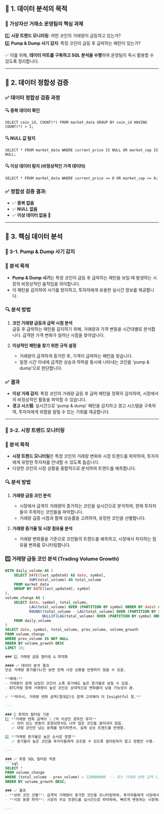 ## 📌 1. 데이터 분석의 목적  

### 🎯 가상자산 거래소 운영팀의 핵심 과제  

1️⃣ **시장 트렌드 모니터링**: 어떤 코인의 거래량이 급등하고 있는가?  
3️⃣ **Pump & Dump 사기 감지**: 특정 코인이 급등 후 급락하는 패턴이 있는가?  

✅ 이를 위해, **데이터 마트를 구축하고 SQL 분석을 수행**하여 운영팀이 즉시 활용할 수 있도록 정리합니다.

---

## 📌 2. 데이터 정합성 검증  

### ✅ 데이터 정합성 검증 과정  

#### 🔍 중복 데이터 확인  
`SELECT coin_id, COUNT(*) FROM market_data GROUP BY coin_id HAVING COUNT(*) > 1;`

#### 🔍 NULL 값 탐지  
`SELECT * FROM market_data WHERE current_price IS NULL OR market_cap IS NULL;`

#### 🔍 이상 데이터 탐지 (비정상적인 가격 데이터)  
`SELECT * FROM market_data WHERE current_price <= 0 OR market_cap <= 0;`

### ✅ 정합성 검증 결과:  
- ✅ **중복 없음**  
- ✅ **NULL 없음**  
- ✅ **이상 데이터 없음** 🎉  

---

## 📌 3. 핵심 데이터 분석  

### 📌 3-1. Pump & Dump 사기 감지  

### 🎯 분석 목적  
- **Pump & Dump 사기**는 특정 코인이 급등 후 급락하는 패턴을 보일 때 발생하는 시장의 비정상적인 움직임을 의미합니다.  
- 이 패턴을 감지하여 사기를 방지하고, 투자자에게 유용한 실시간 정보를 제공합니다.

### 🔍 분석 방법  
1. **코인 거래량 급등과 급락 시점 분석**  
   급등 후 급락하는 패턴을 감지하기 위해, 거래량과 가격 변동을 시간대별로 분석합니다. 급격한 가격 변화가 일어난 시점을 찾아냅니다.  
   
2. **이상적인 패턴을 찾기 위한 규칙 설정**  
   - 거래량이 급격하게 증가한 후, 가격이 급락하는 패턴을 찾습니다.
   - 일정 시간 이내에 급격한 상승과 하락을 동시에 나타내는 코인을 'pump & dump'으로 판단합니다.

### ✅ 결과  
- **이상 거래 감지**: 특정 코인의 거래량 급등 후 급락 패턴을 정확히 감지하여, 시장에서의 비정상적인 활동을 파악할 수 있습니다.  
- **경고 시스템**: 실시간으로 'pump & dump' 패턴을 감지하고 경고 시스템을 구축하여, 투자자에게 위험을 알릴 수 있는 기회를 제공합니다.

---

### 📌 3-2. 시장 트렌드 모니터링  

### 🎯 분석 목적  
- **시장 트렌드 모니터링**은 특정 코인의 거래량 변화와 시장 트렌드를 파악하여, 투자자에게 유망한 투자처를 안내할 수 있도록 돕습니다.  
- 다양한 코인의 시장 상황을 종합적으로 분석하여 트렌드를 예측합니다.

### 🔍 분석 방법  
1. **거래량 급등 코인 분석**  
   - 시장에서 급격히 거래량이 증가하는 코인을 실시간으로 분석하여, 현재 투자자들이 주목하는 코인들을 파악합니다.  
   - 거래량 급증 시점과 함께 상승률을 고려하여, 유망한 코인을 선별합니다.

2. **거래량 증가율 및 시장 점유율 분석**  
   - 거래량 변화율을 기준으로 코인들의 트렌드를 예측하고, 시장에서 차지하는 점유율 변화를 모니터링합니다.

### 1️⃣ 거래량 급등 코인 분석 (Trading Volume Growth)  
```sql
WITH daily_volume AS (  
    SELECT DATE(last_updated) AS date, symbol,  
           SUM(total_volume) AS total_volume  
    FROM market_data  
    GROUP BY DATE(last_updated), symbol  
),  
volume_change AS (  
    SELECT date, symbol, total_volume,  
           LAG(total_volume) OVER (PARTITION BY symbol ORDER BY date) AS prev_volume,  
           ROUND((total_volume - LAG(total_volume) OVER (PARTITION BY symbol ORDER BY date)) /  
                 NULLIF(LAG(total_volume) OVER (PARTITION BY symbol ORDER BY date), 0) * 100, 2) AS volume_growth  
    FROM daily_volume  
)  
SELECT date, symbol, total_volume, prev_volume, volume_growth  
FROM volume_change  
WHERE prev_volume IS NOT NULL  
ORDER BY volume_growth DESC  
LIMIT 10;

### 2️⃣ 거래량 급등 필터링 & 최적화  

#### ✅ 데이터 분석 결과  
단순 거래량 증가율(%)만 보면 전체 시장 상황을 반영하지 않을 수 있음.  

**예제:**  
- 거래량이 원래 낮았던 코인이 소폭 증가해도 높은 증가율로 보일 수 있음.  
- BTC처럼 원래 거래량이 높은 코인은 상대적으로 변화율이 낮을 가능성이 큼.  

✅ **따라서, 거래량 변화 금액(절대값)도 함께 고려해야 더 Insightful 함.**  

---

### 🚀 최적의 필터링 기준  
1️⃣ **거래량 변화 금액이 1.2억 이상인 경우만 유지**  
   ✅ 의미 있는 변동이 포함되면서도 너무 많은 코인을 걸러내지 않음.  
   ✅ 대형 코인만 남는 문제를 방지하면서, 실제 상승 트렌드를 반영함.  

2️⃣ **거래량 증가율은 높은 순서로 정렬**  
   ✅ 증가율이 높은 코인을 투자자들에게 강조할 수 있도록 필터링하지 않고 정렬만 수행.  

---

### ✅ 최종 SQL 필터링 적용  
```sql
SELECT *  
FROM volume_change  
WHERE (total_volume - prev_volume) > 120000000  -- 최소 거래량 변화 금액 1.2억 이상  
ORDER BY volume_growth DESC;

### ✅ 결과  
- **상위 코인 선별**: 급격히 거래량이 증가한 코인을 모니터링하여, 투자자들에게 시장에서 주목받고 있는 유망 코인을 추천할 수 있습니다.  
- **시장 동향 파악**: 시장의 주요 트렌드를 실시간으로 파악하여, 빠르게 변동하는 시장에서 유리한 포지션을 선점할 수 있습니다.

---
